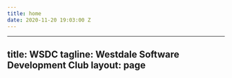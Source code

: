 ```yaml
---
title: home
date: 2020-11-20 19:03:00 Z
---
```


---
title: WSDC
tagline: Westdale Software Development Club
layout: page
---